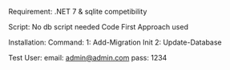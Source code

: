 Requirement:
.NET 7 &
sqlite competibility 

Script: No db script needed
Code First Approach used

Installation:
Command: 
1: Add-Migration Init
2: Update-Database

Test User: email: admin@admin.com
            pass: 1234

